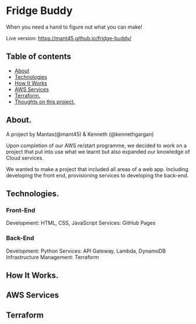 # Fridge Buddy

When you need a hand to figure out what you can make!

Live version: https://mant45.github.io/fridge-buddy/

## Table of contents
* [About](#about)
* [Technologies](#technologies)
* [How It Works](#how-it-works)
* [AWS Services](#aws-services)
* [Terraform.](terraform)
* [Thoughts on this project.](thoughts-on-this-project-&-what-i've-learned)

## About.
A project by Mantas(@mant45) & Kenneth (@kennethgargan)

Upon completion of our AWS re/start programme, we decided to work on a project that put into use what we learnt but also expanded our knowledge of Cloud services. 

We wanted to make a project that included all areas of a web app. Including developing the front end, provisioning services to developing the back-end. 


## Technologies.
### Front-End
Development: HTML, CSS, JavaScript
Services: GitHub Pages

### Back-End
Development: Python
Services: API Gateway, Lambda, DynamoDB
Infrastructure Management: Terraform

## How It Works.

## AWS Services

## Terraform